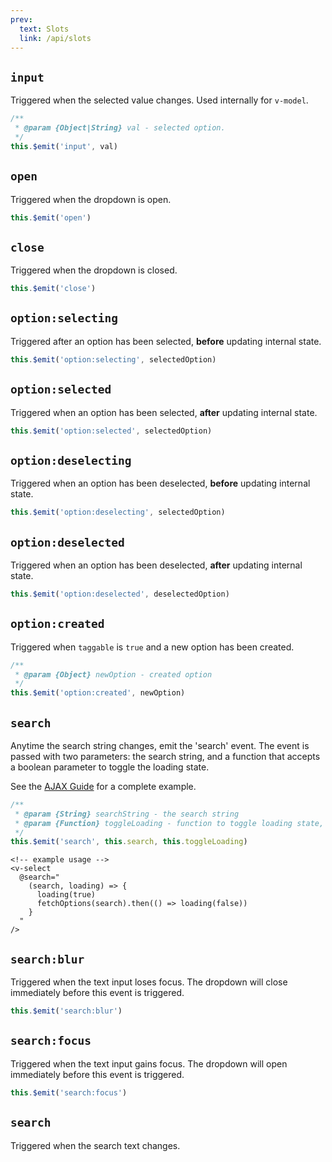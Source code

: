 ```yaml
---
prev:
  text: Slots
  link: /api/slots
---
```

## `input`

Triggered when the selected value changes. Used internally for `v-model`.

```js
/**
 * @param {Object|String} val - selected option.
 */
this.$emit('input', val)
```

## `open`

Triggered when the dropdown is open.

```js
this.$emit('open')
```

## `close`

Triggered when the dropdown is closed.

```js
this.$emit('close')
```

## `option:selecting`

Triggered after an option has been selected, <strong>before</strong> updating
internal state.

```js
this.$emit('option:selecting', selectedOption)
```

## `option:selected`

Triggered when an option has been selected, <strong>after</strong> updating
internal state.

```js
this.$emit('option:selected', selectedOption)
```

## `option:deselecting`

Triggered when an option has been deselected, <strong>before</strong> updating
internal state.

```js
this.$emit('option:deselecting', selectedOption)
```

## `option:deselected`

Triggered when an option has been deselected, <strong>after</strong> updating
internal state.

```js
this.$emit('option:deselected', deselectedOption)
```

## `option:created`

Triggered when `taggable` is `true` and a new option has been created.

```js
/**
 * @param {Object} newOption - created option
 */
this.$emit('option:created', newOption)
```

## `search`

Anytime the search string changes, emit the 'search' event. The event is passed
with two parameters: the search string, and a function that accepts a boolean
parameter to toggle the loading state.

See the [AJAX Guide](/guide/ajax.html#loading-options-with-ajax) for a complete
example.

```js
/**
 * @param {String} searchString - the search string
 * @param {Function} toggleLoading - function to toggle loading state, accepts true or false boolean
 */
this.$emit('search', this.search, this.toggleLoading)
```

```vue
<!-- example usage -->
<v-select
  @search="
    (search, loading) => {
      loading(true)
      fetchOptions(search).then(() => loading(false))
    }
  "
/>
```

## `search:blur`

Triggered when the text input loses focus. The dropdown will close immediately
before this event is triggered.

```js
this.$emit('search:blur')
```

## `search:focus`

Triggered when the text input gains focus. The dropdown will open immediately
before this event is triggered.

```js
this.$emit('search:focus')
```

## `search`

Triggered when the search text changes.

